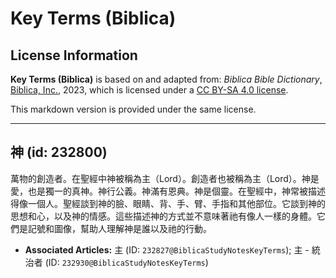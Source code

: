 # Key Terms (Biblica)

## License Information

**Key Terms (Biblica)** is based on and adapted from: _Biblica Bible Dictionary_, [Biblica, Inc.](https://www.biblica.com/), 2023, which is licensed under a [CC BY-SA 4.0 license](https://creativecommons.org/licenses/by-sa/4.0/legalcode.en).

This markdown version is provided under the same license.



--------------------------------

## 神 (id: 232800)

萬物的創造者。在聖經中神被稱為主（Lord）。創造者也被稱為主（Lord）。神是愛，也是獨一的真神。神行公義。神滿有恩典。神是個靈。在聖經中，神常被描述得像一個人。聖經談到神的臉、眼睛、背、手、臂、手指和其他部位。它談到神的思想和心，以及神的情感。這些描述神的方式並不意味著祂有像人一樣的身體。它們是記號和圖像，幫助人理解神是誰以及祂的行動。

* **Associated Articles:** 主 (ID: `232827@BiblicaStudyNotesKeyTerms`); 主 - 統治者 (ID: `232930@BiblicaStudyNotesKeyTerms`)


